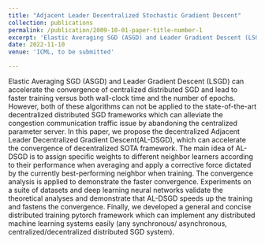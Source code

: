 ```yaml
---
title: "Adjacent Leader Decentralized Stochastic Gradient Descent"
collection: publications
permalink: /publication/2009-10-01-paper-title-number-1
excerpt: 'Elastic Averaging SGD (ASGD) and Leader Gradient Descent (LSGD) can accelerate the convergence of centralized distributed SGD and lead to faster training versus both wall-clock time and the number of epochs. However, both of these algorithms can not be applied to the state-of-the-art decentralized distributed SGD frameworks which can alleviate the congestion communication traffic issue by abandoning the centralized parameter server. In this paper, we propose the decentralized Adjacent Leader Decentralized Gradient Descent(AL-DSGD), which can accelerate the convergence of decentralized SOTA framework. The main idea of AL-DSGD is to assign specific weights to different neighbor learners according to their performance when averaging and apply a corrective force dictated by the currently best-performing neighbor when training. The convergence analysis is applied to demonstrate the faster convergence. Experiments on a suite of datasets and deep learning neural networks validate the theoretical analyses and demonstrate that AL-DSGD speeds up the training and fastens the convergence.  Finally, we developed a general and concise distributed training pytorch framework which can implement any distributed machine learning systems easily (any synchronous/ asynchronous, centralized/decentralized distributed SGD system).'
date: 2022-11-10
venue: 'ICML, to be submitted'

---
```

Elastic Averaging SGD (ASGD) and Leader Gradient Descent (LSGD) can accelerate the convergence of centralized distributed SGD and lead to faster training versus both wall-clock time and the number of epochs. However, both of these algorithms can not be applied to the state-of-the-art decentralized distributed SGD frameworks which can alleviate the congestion communication traffic issue by abandoning the centralized parameter server. In this paper, we propose the decentralized Adjacent Leader Decentralized Gradient Descent(AL-DSGD), which can accelerate the convergence of decentralized SOTA framework. The main idea of AL-DSGD is to assign specific weights to different neighbor learners according to their performance when averaging and apply a corrective force dictated by the currently best-performing neighbor when training. The convergence analysis is applied to demonstrate the faster convergence. Experiments on a suite of datasets and deep learning neural networks validate the theoretical analyses and demonstrate that AL-DSGD speeds up the training and fastens the convergence.  Finally, we developed a general and concise distributed training pytorch framework which can implement any distributed machine learning systems easily (any synchronous/ asynchronous, centralized/decentralized distributed SGD system).
